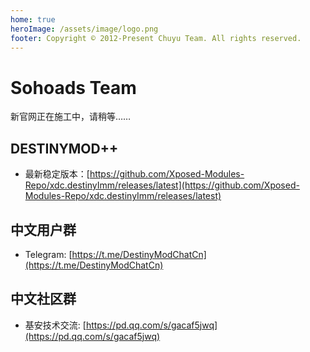 ```yaml
---
home: true
heroImage: /assets/image/logo.png
footer: Copyright © 2012-Present Chuyu Team. All rights reserved.
---
```


# Sohoads Team

新官网正在施工中，请稍等……

## DESTINYMOD++

- 最新稳定版本：[https://github.com/Xposed-Modules-Repo/xdc.destinyImm/releases/latest](https://github.com/Xposed-Modules-Repo/xdc.destinyImm/releases/latest)

## 中文用户群

- Telegram: [https://t.me/DestinyModChatCn](https://t.me/DestinyModChatCn)

## 中文社区群

- 基安技术交流: [https://pd.qq.com/s/gacaf5jwq](https://pd.qq.com/s/gacaf5jwq)

